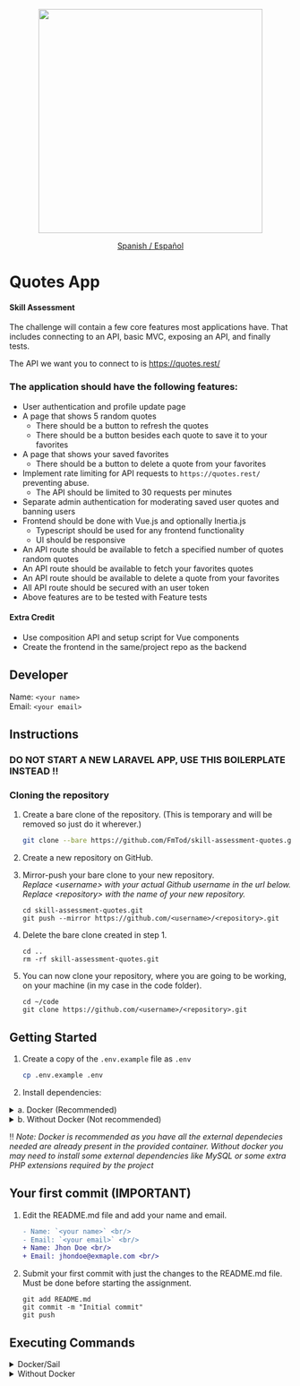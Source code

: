 <p align="center"><a href="https://laravel.com" target="_blank"><img src="https://raw.githubusercontent.com/laravel/art/master/logo-lockup/5%20SVG/2%20CMYK/1%20Full%20Color/laravel-logolockup-cmyk-red.svg" width="400"></a></p>

<p align="center"><a href="./LEAME.md">Spanish / Español</a></p>

# Quotes App
#### Skill Assessment

The challenge will contain a few core features most applications have. That includes connecting to an API, basic MVC, exposing an API, and finally tests.

The API we want you to connect to is https://quotes.rest/

### The application should have the following features:
* User authentication and profile update page
* A page that shows 5 random quotes
    * There should be a button to refresh the quotes
    * There should be a button besides each quote to save it to your favorites
* A page that shows your saved favorites
    * There should be a button to delete a quote from your favorites
* Implement rate limiting for API requests to `https://quotes.rest/` preventing abuse.
    * The API should be limited to 30 requests per minutes
* Separate admin authentication for moderating saved user quotes and banning users
* Frontend should be done with Vue.js and optionally Inertia.js
    * Typescript should be used for any frontend functionality
    * UI should be responsive
* An API route should be available to fetch a specified number of quotes random quotes
* An API route should be available to fetch your favorites quotes
* An API route should be available to delete a quote from your favorites
* All API route should be secured with an user token
* Above features are to be tested with Feature tests

#### Extra Credit
* Use composition API and setup script for Vue components
* Create the frontend in the same/project repo as the backend

## Developer
Name: `<your name>` <br/>
Email: `<your email>`<br/>

## Instructions
### DO NOT START A NEW LARAVEL APP, USE THIS BOILERPLATE INSTEAD !!

### Cloning the repository
1. Create a bare clone of the repository. (This is temporary and will be removed so just do it wherever.)
    ```bash
    git clone --bare https://github.com/FmTod/skill-assessment-quotes.git
    ```

2. Create a new repository on GitHub.

3. Mirror-push your bare clone to your new repository.<br/>_Replace &lt;username&gt; with your actual Github username in the url below._<br/>_Replace &lt;repository&gt; with the name of your new repository._
    ```shell
    cd skill-assessment-quotes.git
    git push --mirror https://github.com/<username>/<repository>.git
    ```
4. Delete the bare clone created in step 1.
    ```shell
    cd ..
    rm -rf skill-assessment-quotes.git
    ```
   
5. You can now clone your repository, where you are going to be working, on your machine (in my case in the code folder).
    ```shell
    cd ~/code
    git clone https://github.com/<username>/<repository>.git
    ```

## Getting Started

1. Create a copy of the `.env.example` file as `.env`
    ```bash
    cp .env.example .env
    ```

2. Install dependencies:

<details>
<summary> a. Docker (Recommended)</summary>

3. Install composer dependecies
    ```shell
    docker run --rm \
        -u "$(id -u):$(id -g)" \
        -v $(pwd):/var/www/html \
        -w /var/www/html \
        laravelsail/php81-composer:latest \
        composer install --ignore-platform-reqs
    ```

4. Start the container (Sail):
    ```shell
    ./vendor/bin/sail up -d
    ```

5. Generate a new secret key:
    ```shell
    ./vendor/bin/sail artisan key:generate
    ```
</details>

<details>
<summary>b. Without Docker (Not recommended)</summary>

3. Install all required dependencies
    ```bash
    composer install
    ```

4. Generate a new secret key:
    ```shell
    php artisan key:generate
    ```

</details>

‼️ <i>Note: Docker is recommended as you have all the external dependecies needed are already present in the provided container. Without docker you may need to install some external dependencies like MySQL or some extra PHP extensions required by the project</i>

## Your first commit (IMPORTANT)
   
1. Edit the README.md file and add your name and email.
    ```diff
    - Name: `<your name>` <br/>
    - Email: `<your email>` <br/>
    + Name: Jhon Doe <br/>
    + Email: jhondoe@exmaple.com <br/>
    ```
   
2. Submit your first commit with just the changes to the README.md file. Must be done before starting the assignment.
    ```shell
    git add README.md
    git commit -m "Initial commit"
    git push
    ```

## Executing Commands

<details>
<summary>Docker/Sail</summary>

### PHP Commands
```shell
./vendor/bin/sail php --version
 
./vendor/bin/sail php script.php
```

### Composer Commands
```shell
./vendor/bin/sail composer require laravel/sanctum
```

### Artisan Commands
```shell
./vendor/bin/sail artisan queue:work
```

### Node / NPM Commands
```shell
./vendor/bin/sail node --version
 
./vendor/bin/sail npm run dev
```

If you wish, you may use Yarn instead of NPM:
```shell
./vendor/bin/sail yarn
```

### Running Tests
```shell
./vendor/bin/sail test

./vendor/bin/sail test --group orders
```

</details>

<details>
<summary>Without Docker</summary>

### Artisan Commands
```shell
php artisan serve
php artisan list
```

### Node / NPM Commands
```shell
npm run dev
// or
npm run build
```

### Running Tests
```shell
composer test
```

</details>
